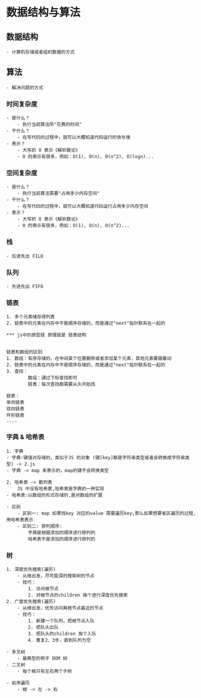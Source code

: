 # 数据结构与算法

## 数据结构
    - 计算机存储或者组织数据的方式

## 算法
    - 解决问题的方式

### 时间复杂度
    - 是什么？
        - 执行当前算法所"花费的时间"
    - 干什么？
        - 在写代码的过程中，就可以大概知道代码运行的快与慢
    - 表示？
        - 大写的 O 表示《解析数论》
        - O 的表示有很多，例如：O(1), O(n), O(n^2), O(logn)...

### 空间复杂度
    - 是什么？
        - 执行当前算法需要"占用多少内存空间"
    - 干什么？
        - 在写代码的过程中，就可以大概知道代码运行占用多少内存空间
    - 表示？
        - 大写的 O 表示《解析数论》
        - O 的表示有很多，例如：O(1), O(n), O(n^2)...

### 栈
    - 后进先出 FILO

### 队列
    - 先进先出 FIFO

### 链表     
    1. 多个元素储存得列表    
    2. 链表中的元素在内存中不是顺序存储的，而是通过"next"指针联系在一起的

    *** js中的原型链 原理就是 链表结构       


    链表和数组的区别      
    1. 数组：有序存储的，在中间某个位置删除或者添加某个元素，其他元素要跟着动      
    2. 链表中的元素在内存中不是顺序存储的，而是通过"next"指针联系在一起的          
    3. 查找：         
            数组：通过下标查找即可         
            链表：每次查找都需要从头开始找            

    链表：       
    单向链表      
    双向链表     
    环形链表      
    ....

### 字典 & 哈希表      
    1. 字典         
    - 字典:键值对存储的，类似于JS 的对象 (键[key]都是字符串类型或者会转换成字符串类型) -> 2.js               
    - 字典 -> map 来表示的，map的键不会转换类型

    2. 哈希表 -> 散列表       
        JS 中没有哈希表,哈希表是字典的一种实现            
    - 哈希表:以数组的形式存储的,是对数组的扩展

    - 区别          
        - 区别一: map 如果找key 对应的value 需要遍历key,那么如果想要省区遍历的过程,用哈希表表示     
        - 区别二: 排列顺序:          
            字典是根据添加的顺序进行排列的             
            哈希表不是添加的顺序进行排列的          
        
### 树           
    1. 深度优先搜索(遍历)      
        - 从根出发，尽可能深的搜索树的节点            
        - 技巧：      
            1. 访问根节点      
            2. 对根节点的children 挨个进行深度优先搜索
    2. 广度优先搜索(遍历)        
        - 从根出发，优先访问离根节点最近的节点       
        - 技巧：          
            1. 新建一个队列，把根节点入队          
            2. 把队头出队        
            3. 把队头的children 挨个入队      
            4. 重复2、3步，直到队列为空

    - 多叉树       
        - 最典型的例子 DOM 树      
    - 二叉树        
        - 每个根只有左右两个子树

    - 前序遍历    
        - 根 -> 左 -> 右
